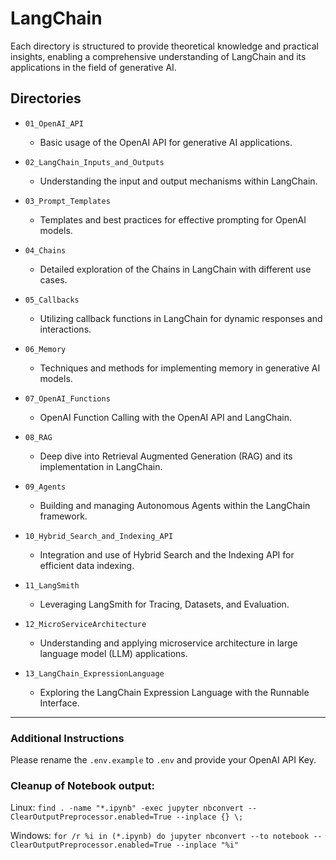 # LangChain

Each directory is structured to provide theoretical knowledge and practical insights, enabling a comprehensive understanding of LangChain and its applications in the field of generative AI.

## Directories

- `01_OpenAI_API`

  - Basic usage of the OpenAI API for generative AI applications.

- `02_LangChain_Inputs_and_Outputs`

  - Understanding the input and output mechanisms within LangChain.

- `03_Prompt_Templates`

  - Templates and best practices for effective prompting for OpenAI models.

- `04_Chains`

  - Detailed exploration of the Chains in LangChain with different use cases.

- `05_Callbacks`

  - Utilizing callback functions in LangChain for dynamic responses and interactions.

- `06_Memory`

  - Techniques and methods for implementing memory in generative AI models.

- `07_OpenAI_Functions`

  - OpenAI Function Calling with the OpenAI API and LangChain.

- `08_RAG`

  - Deep dive into Retrieval Augmented Generation (RAG) and its implementation in LangChain.

- `09_Agents`

  - Building and managing Autonomous Agents within the LangChain framework.

- `10_Hybrid_Search_and_Indexing_API`

  - Integration and use of Hybrid Search and the Indexing API for efficient data indexing.

- `11_LangSmith`

  - Leveraging LangSmith for Tracing, Datasets, and Evaluation.

- `12_MicroServiceArchitecture`

  - Understanding and applying microservice architecture in large language model (LLM) applications.

- `13_LangChain_ExpressionLanguage`
  - Exploring the LangChain Expression Language with the Runnable Interface.

---

### Additional Instructions

Please rename the `.env.example` to `.env` and provide your OpenAI API Key.

### Cleanup of Notebook output:

Linux: `find . -name "*.ipynb" -exec jupyter nbconvert --ClearOutputPreprocessor.enabled=True --inplace {} \;`

Windows: `for /r %i in (*.ipynb) do jupyter nbconvert --to notebook --ClearOutputPreprocessor.enabled=True --inplace "%i"`
